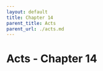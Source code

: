 ```yaml
---
layout: default
title: Chapter 14
parent_title: Acts
parent_url: ./acts.md
---
```


# Acts - Chapter 14
